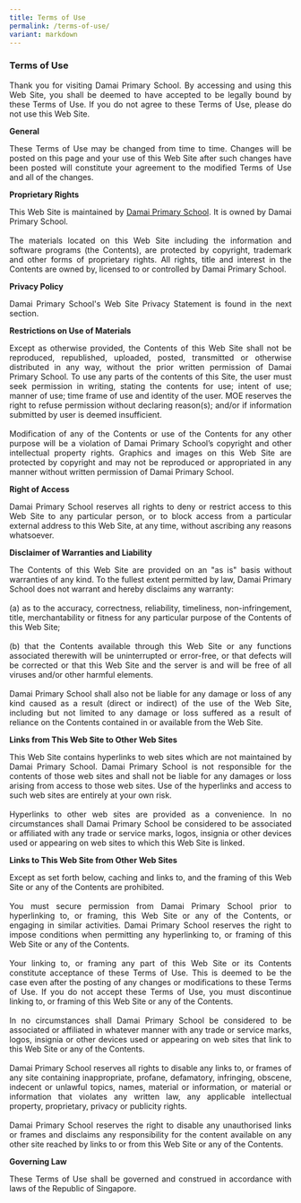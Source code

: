 ```yaml
---
title: Terms of Use
permalink: /terms-of-use/
variant: markdown
---
```

### **Terms of Use**
<div style="text-align:justify;">Thank you for visiting Damai Primary School. By accessing and using this Web Site, you shall be deemed to have accepted to be legally bound by these Terms of Use. If you do not agree to these Terms of Use, please do not use this Web Site.</div>

**General**
<div style="text-align:justify;">These Terms of Use may be changed from time to time. Changes will be posted on this page and your use of this Web Site after such changes have been posted will constitute your agreement to the modified Terms of Use and all of the changes.</div>

**Proprietary Rights**
<div style="text-align:justify;">This Web Site is maintained by <u>Damai Primary School</u>. It is owned by Damai Primary School.
<br><br>
The materials located on this Web Site including the information and software programs (the Contents), are protected by copyright, trademark and other forms of proprietary rights. All rights, title and interest in the Contents are owned by, licensed to or controlled by Damai Primary School.</div>

**Privacy Policy**
<div style="text-align:justify;">Damai Primary School's  Web Site Privacy Statement is found in the next section.</div>

**Restrictions on Use of Materials**
<div style="text-align:justify;">Except as otherwise provided, the Contents of this Web Site shall not be reproduced, republished, uploaded, posted, transmitted or otherwise distributed in any way, without the prior written permission of Damai Primary School.  To use any parts of the contents of this Site, the user must seek permission in writing, stating the contents for use; intent of use; manner of use; time frame of use and identity of the user. MOE reserves the right to refuse permission without declaring reason(s); and/or if information submitted by user is deemed insufficient.
<br><br>Modification of any of the Contents or use of the Contents for any other purpose will be a violation of Damai Primary School’s copyright and other intellectual property rights. Graphics and images on this Web Site are protected by copyright and may not be reproduced or appropriated in any manner without written permission of Damai Primary School.</div>

**Right of Access**
<div style="text-align:justify;">Damai Primary School reserves all rights to deny or restrict access to this Web Site to any particular person, or to block access from a particular external address to this Web Site, at any time, without ascribing any reasons whatsoever.</div>

**Disclaimer of Warranties and Liability**
<div style="text-align:justify;">The Contents of this Web Site are provided on an "as is" basis without warranties of any kind. To the fullest extent permitted by law, Damai Primary School does not warrant and hereby disclaims any warranty:
<br><br>(a) as to the accuracy, correctness, reliability, timeliness, non-infringement, title, merchantability or fitness for any particular purpose of the Contents of this Web Site;<br><br>(b) that the Contents available through this Web Site or any functions associated therewith will be uninterrupted or error-free, or that defects will be corrected or that this Web Site and the server is and will be free of all viruses and/or other harmful elements.
<br><br>Damai Primary School shall also not be liable for any damage or loss of any kind caused as a result (direct or indirect) of the use of the Web Site, including but not limited to any damage or loss suffered as a result of reliance on the Contents contained in or available from the Web Site.</div>

**Links from This Web Site to Other Web Sites**
<div style="text-align:justify;">This Web Site contains hyperlinks to web sites which are not maintained by Damai Primary School. Damai Primary School is not responsible for the contents of those web sites and shall not be liable for any damages or loss arising from access to those web sites. Use of the hyperlinks and access to such web sites are entirely at your own risk.<br><br>Hyperlinks to other web sites are provided as a convenience. In no circumstances shall Damai Primary School be considered to be associated or affiliated with any trade or service marks, logos, insignia or other devices used or appearing on web sites to which this Web Site is linked.</div>

**Links to This Web Site from Other Web Sites**
<div style="text-align:justify;">Except as set forth below, caching and links to, and the framing of this Web Site or any of the Contents are prohibited.<br><br>You must secure permission from Damai Primary School prior to hyperlinking to, or framing, this Web Site or any of the Contents, or engaging in similar activities. Damai Primary School reserves the right to impose conditions when permitting any hyperlinking to, or framing of this Web Site or any of the Contents.<br><br>Your linking to, or framing any part of this Web Site or its Contents constitute acceptance of these Terms of Use. This is deemed to be the case even after the posting of any changes or modifications to these Terms of Use. If you do not accept these Terms of Use, you must discontinue linking to, or framing of this Web Site or any of the Contents.<br><br>In no circumstances shall Damai Primary School be considered to be associated or affiliated in whatever manner with any trade or service marks, logos, insignia or other devices used or appearing on web sites that link to this Web Site or any of the Contents.<br><br>Damai Primary School reserves all rights to disable any links to, or frames of any site containing inappropriate, profane, defamatory, infringing, obscene, indecent or unlawful topics, names, material or information, or material or information that violates any written law, any applicable intellectual property, proprietary, privacy or publicity rights.<br><br>Damai Primary School reserves the right to disable any unauthorised links or frames and disclaims any responsibility for the content available on any other site reached by links to or from this Web Site or any of the Contents.</div>

**Governing Law**
<div style="text-align:justify;">These Terms of Use shall be governed and construed in accordance with laws of the Republic of Singapore.</div>
